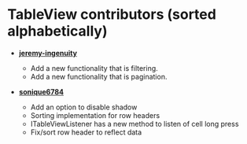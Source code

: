TableView contributors (sorted alphabetically)
============================================

* **[jeremy-ingenuity](https://github.com/jeremy-ingenuity)**

  * Add a new functionality that is filtering.
  * Add a new functionality that is pagination.
  
* **[sonique6784](https://github.com/sonique6784)**

  * Add an option to disable shadow
  * Sorting implementation for row headers
  * ITableViewListener has a new method to listen of cell long press
  * Fix/sort row header to reflect data
  
